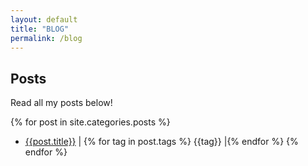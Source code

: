 ```yaml
---
layout: default
title: "BLOG"
permalink: /blog
---
```


## Posts
Read all my posts below!


{% for post in site.categories.posts %}
  - [{{post.title}}]({{post.url}}) | {% for tag in post.tags %} {{tag}} |{% endfor %}
{% endfor %}
